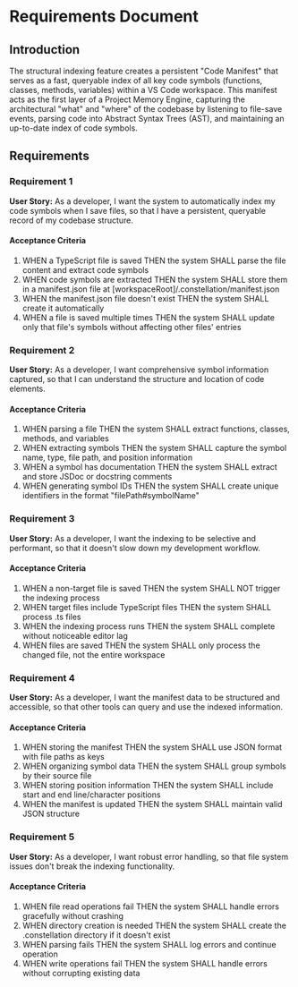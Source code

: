 # Requirements Document

## Introduction

The structural indexing feature creates a persistent "Code Manifest" that serves as a fast, queryable index of all key code symbols (functions, classes, methods, variables) within a VS Code workspace. This manifest acts as the first layer of a Project Memory Engine, capturing the architectural "what" and "where" of the codebase by listening to file-save events, parsing code into Abstract Syntax Trees (AST), and maintaining an up-to-date index of code symbols.

## Requirements

### Requirement 1

**User Story:** As a developer, I want the system to automatically index my code symbols when I save files, so that I have a persistent, queryable record of my codebase structure.

#### Acceptance Criteria

1. WHEN a TypeScript file is saved THEN the system SHALL parse the file content and extract code symbols
2. WHEN code symbols are extracted THEN the system SHALL store them in a manifest.json file at [workspaceRoot]/.constellation/manifest.json
3. WHEN the manifest.json file doesn't exist THEN the system SHALL create it automatically
4. WHEN a file is saved multiple times THEN the system SHALL update only that file's symbols without affecting other files' entries

### Requirement 2

**User Story:** As a developer, I want comprehensive symbol information captured, so that I can understand the structure and location of code elements.

#### Acceptance Criteria

1. WHEN parsing a file THEN the system SHALL extract functions, classes, methods, and variables
2. WHEN extracting symbols THEN the system SHALL capture the symbol name, type, file path, and position information
3. WHEN a symbol has documentation THEN the system SHALL extract and store JSDoc or docstring comments
4. WHEN generating symbol IDs THEN the system SHALL create unique identifiers in the format "filePath#symbolName"

### Requirement 3

**User Story:** As a developer, I want the indexing to be selective and performant, so that it doesn't slow down my development workflow.

#### Acceptance Criteria

1. WHEN a non-target file is saved THEN the system SHALL NOT trigger the indexing process
2. WHEN target files include TypeScript files THEN the system SHALL process .ts files
3. WHEN the indexing process runs THEN the system SHALL complete without noticeable editor lag
4. WHEN files are saved THEN the system SHALL only process the changed file, not the entire workspace

### Requirement 4

**User Story:** As a developer, I want the manifest data to be structured and accessible, so that other tools can query and use the indexed information.

#### Acceptance Criteria

1. WHEN storing the manifest THEN the system SHALL use JSON format with file paths as keys
2. WHEN organizing symbol data THEN the system SHALL group symbols by their source file
3. WHEN storing position information THEN the system SHALL include start and end line/character positions
4. WHEN the manifest is updated THEN the system SHALL maintain valid JSON structure

### Requirement 5

**User Story:** As a developer, I want robust error handling, so that file system issues don't break the indexing functionality.

#### Acceptance Criteria

1. WHEN file read operations fail THEN the system SHALL handle errors gracefully without crashing
2. WHEN directory creation is needed THEN the system SHALL create the .constellation directory if it doesn't exist
3. WHEN parsing fails THEN the system SHALL log errors and continue operation
4. WHEN write operations fail THEN the system SHALL handle errors without corrupting existing data